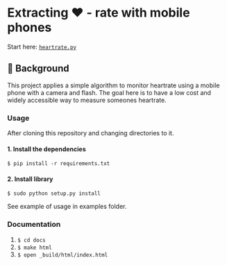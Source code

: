 # Extracting ❤️ - rate with mobile phones 

Start here: [`heartrate.py`](src/heartrate.py)

## 💭 Background
This project applies a simple algorithm to monitor heartrate using a mobile phone with a camera and flash. The goal here is to have a low cost and widely accessible way to measure someones heartrate.

### Usage
After cloning this repository and changing directories to it.

#### 1. Install the dependencies
```
$ pip install -r requirements.txt
```
#### 2. Install library
```
$ sudo python setup.py install
```
See example of usage in examples folder.

### Documentation
1. `$ cd docs`
2. `$ make html`
3. `$ open _build/html/index.html`

